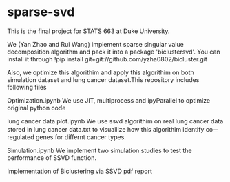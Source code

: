 # sparse-svd

This is the final project for STATS 663 at Duke University.

We (Yan Zhao and Rui Wang) implement sparse singular value decomposition algorithm and pack it into a package 'biclustersvd'. You can install it through !pip install git+git://github.com/yzha0802/bicluster.git 

Also, we optimize this algorithim and apply this algorithim on both simulation dataset and lung cancer dataset.This repository includes following files 

Optimization.ipynb 
We use JIT, multiprocess and ipyParallel to optimize original python code

lung cancer data plot.ipynb
We use ssvd algorithim on real lung cancer data stored in lung cancer data.txt to visuallize how this algorithim identify co－regulated genes for differnt cancer types.

Simulation.ipynb
We implement two simulation studies to test the performance of SSVD function.

Implementation of Biclustering via SSVD
pdf report
